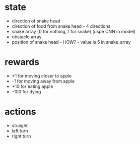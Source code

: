 # state
- direction of snake head
- direction of food from snake head - 4 directions
- snake array (0 for nothing, 1 for snake) (uspe CNN in model)
- obstacle array
- position of snake head - HOW? - value is 5 in snake_array

# rewards
- +1 for moving closer to apple
- -1 for moving away from apple
- +10 for eating apple
- -100 for dying

# actions
- straight
- left turn
- right turn
